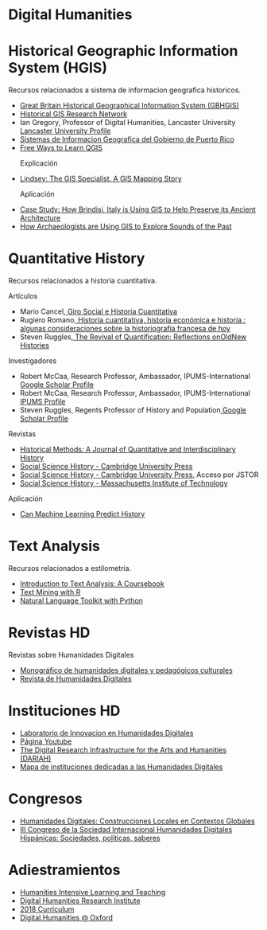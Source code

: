 # Digital Humanities

<h1>Historical Geographic Information System (HGIS)</h1>

<p>Recursos relacionados a sistema de informacion geografica historicos.</p>

<ul>
<li><a href="http://www.gbhgis.org/">Great Britain Historical Geographical Information System (GBHGIS)</a></li>
<li><a href="http://www.hgis.org.uk/">Historical GIS Research Network</a></li>
<li>Ian Gregory, Professor of Digital Humanities, Lancaster University<a href="http://www.lancaster.ac.uk/staff/gregoryi/"> Lancaster University Profile</a></li>
<li><a href="http://www2.pr.gov/agencias/gis/Pages/default.aspx">Sistemas de Informacion Geografica del Gobierno de Puerto Rico</a></li>
<li><a href="https://www.gislounge.com/free-ways-to-learn-qgis/">Free Ways to Learn QGIS</a></li></ul>

<ul>
<p>Explicación</p>
<li><a href="https://www.bolton-menk.com/books/lindsey/Lindsey.html">Lindsey: The GIS Specialist. A GIS Mapping Story</a></li></ul>

<ul>
<p>Aplicación</p>
<li><a href="https://www.gislounge.com/case-study-how-brindisi-italy-is-using-gis-to-help-preserve-its-ancient-architecture/">Case Study: How Brindisi, Italy is Using GIS to Help Preserve its Ancient Architecture</a></li>
<li><a href="https://www.gislounge.com/how-archaeologists-are-using-gis-to-explore-sounds-of-the-past/">How Archaeologists are Using GIS to Explore Sounds of the Past</a></li></ul>

<h1>Quantitative History</h1>

<p>Recursos relacionados a historia cuantitativa.</p>

Artículos
<ul>
<li>Mario Cancel,<a href="https://mariocancel.wordpress.com/2020/05/22/giro-social-e-historia-cuantitativa/"> Giro Social e Historia Cuantitativa</a></li>
<li>Rugiero Romano,<a href="https://books.openedition.org/cemca/634?lang=en#text"> Historia cuantitativa, historia económica e historia : algunas consideraciones sobre la historiografía francesa de hoy</a></li>
<li>Steven Ruggles,<a href="http://users.hist.umn.edu/~ruggles/Articles/Ruggles_Revival_of_Quantification.pdf"> The Revival of Quantification: Reflections onOldNew Histories</a></li></ul>


Investigadores
<ul>
<li>Robert McCaa, Research Professor, Ambassador, IPUMS-International<a href="https://scholar.google.com/citations?user=MMXGTRgAAAAJ&hl=es&oi=ao"> Google Scholar Profile</a></li>
<li>Robert McCaa, Research Professor, Ambassador, IPUMS-International<a href="http://users.pop.umn.edu/~rmccaa/"> IPUMS Profile</a></li>
<li>Steven Ruggles, Regents Professor of History and Population<a href="https://scholar.google.com/citations?user=nvIl0pUAAAAJ"> Google Scholar Profile</a></li></ul>

Revistas
<ul>
<li><a href="http://www.tandfonline.com/toc/vhim20/28/1">Historical Methods: A Journal of Quantitative and Interdisciplinary History</a></li>
<li><a href="https://www.cambridge.org/core/journals/social-science-history">Social Science History - Cambridge University Press</a></li>
<li><a href="https://www.jstor.org/journal/socisciehist">Social Science History - Cambridge University Press.</a> Acceso por JSTOR</li>
<li><a href="https://history.mit.edu/social-science-history">Social Science History - Massachusetts Institute of Technology</a></li></ul>

Aplicación
<ul><li><a href="https://www.livemint.com/technology/tech-news/can-machine-learning-predict-history-1560766434902.html">Can Machine Learning Predict History</a></li></ul>

<h1>Text Analysis</h1>

<p>Recursos relacionados a estilometría.</p>

<ul>
<li><a href="http://walshbr.com/textanalysiscoursebook/">Introduction to Text Analysis: A Coursebook</a></li>
<li><a href="https://www.tidytextmining.com/">Text Mining with R</a></li>
<li><a href="https://www.nltk.org/">Natural Language Toolkit with Python</a></li></ul>


<h1>Revistas HD</h1>

<p>Revistas sobre Humanidades Digitales</p>

<ul>
<li><a href="https://www.artyhum.com/monograficos/HD_PC/#p=1">Monográfico de humanidades digitales y pedagógicos culturales</a></li>
<li><a href="http://revistas.uned.es/index.php/RHD/index">Revista de Humanidades Digitales</a></li></ul>



<h1>Instituciones HD</h1>
<ul>
<li><a href="http://linhd.uned.es">Laboratorio de Innovacion en Humanidades Digitales</a></li> <li><a href="https://www.youtube.com/channel/UCzPzY-ibt3Nmd0ceU9iF0yQ/videos">Página Youtube</a></li>
<li><a href="https://www.dariah.eu/">The Digital Research Infrastructure for the Arts and Humanities (DARIAH)</a></li>
<li><a href="https://drive.google.com/open?id=1WsgZplBGmkyXMTh4MGQh3RFWiuKVV1jp&usp=sharing">Mapa de instituciones dedicadas a las Humanidades Digitales</a></li>  
</ul>

<h1>Congresos</h1>
<ul>
<li><a href="https://www.scribd.com/document/398211729/Humanidades-Digitales-Construcciones-Locales-en-Contextos-Globales">Humanidades Digitales: Construcciones Locales en Contextos Globales</a></li>
<li><a href="https://www.scribd.com/document/398211089/III-Congreso-de-la-Sociedad-Internacional-Humanidades-Digitales-Hispanicas-Sociedades-politicas-saberes">III Congreso de la Sociedad Internacional Humanidades Digitales Hispánicas: Sociedades, políticas, saberes</a></li>
</ul>

<h1>Adiestramientos</h1>
<ul>
<li><a href="http://dhtraining.org/hilt/">Humanities Intensive Learning and Teaching</a></li>
<li><a href="http://dhinstitutes.org/">Digital Humanities Research Institute</a></li> 
  <li><a href="http://archive.dhinstitutes.org/june_2018_curriculum.html">2018 Curriculum</a></li> 
<li><a href="http://digital.humanities.ox.ac.uk/">Digital.Humanities @ Oxford </a></li>  
</ul>
<!--markdown syntax-->
<!--https://daringfireball.net/projects/markdown/syntax-->
